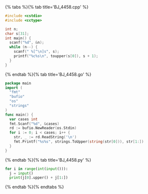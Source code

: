 {% tabs %}{% tab title='BJ_4458.cpp' %}

```cpp
#include <cstdio>
#include <cctype>

int n;
char s[31];
int main() {
  scanf("%d", &n);
  while (n--) {
    scanf(" %[^\n]s", s);
    printf("%c%s\n", toupper(s[0]), s + 1);
  }
}
```

{% endtab %}{% tab title='BJ_4458.go' %}

```go
package main
import (
  "fmt"
  "bufio"
  "os"
  "strings"
)
func main() {
  var cases int
  fmt.Scanf("%d", &cases)
  rd := bufio.NewReader(os.Stdin)
  for i := 0; i < cases; i++ {
    str, _ := rd.ReadString('\n')
    fmt.Printf("%s%s", strings.ToUpper(string(str[0])), str[1:])
  }
}
```

{% endtab %}{% tab title='BJ_4458.py' %}

```py
for i in range(int(input())):
  j = input()
  print(j[0].upper() + j[1:])
```

{% endtab %}{% endtabs %}
